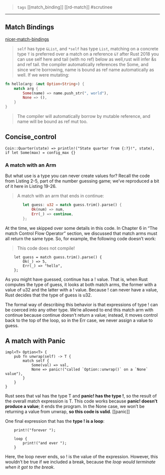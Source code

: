 
> `tags` [[match_binding]] [[rd-match]] #scrutinee

---

## Match Bindings
[nicer-match-bindings](https://blog.rust-lang.org/2018/05/10/Rust-1.26.html#nicer-match-bindings)

> `self` has type `&List`, and `*self` has type `List`, matching on a concrete type `T` is preferred over a match on a reference `&T` after Rust 2018 you can use self here and tail (with no ref) below as well,rust will infer &s and ref tail. 
> the compiler automatically references the Some, and since we're borrowing, name is bound as ref name automatically as well. If we were mutating:

```rust
fn hello(arg: &mut Option<String>) {
    match arg {
        Some(name) => name.push_str(", world"),
        None => (),
    }
}
```
> The compiler will automatically borrow by mutable reference, and name will be bound as ref mut too.

## Concise_control

```rust,no_run,compile_fail
Coin::Quarter(state) => println!("State quarter from {:?}!", state),
if let Some(max) = config_max {}
```

### A match with an Arm
But what use is a type you can never create values for? Recall the code from Listing 2-5, part of the number guessing game; we’ve reproduced a bit of it here in Listing 19-26.

> A match with an arm that ends in continue:

```rust
        let guess: u32 = match guess.trim().parse() {
            Ok(num) => num,
            Err(_) => continue,            
        };
```        


At the time, we skipped over some details in this code. In Chapter 6 in “The match Control Flow Operator” section, we discussed that match arms must all return the same type. So, for example, the following code doesn’t work:

> This code does not compile!

```rust,no_run,compile_fail
    let guess = match guess.trim().parse() {
        Ok(_) => 5,
        Err(_) => "hello",
    };
```
As you might have guessed, continue has a ! value. That is, when Rust computes the type of guess, it looks at both match arms, the former with a value of u32 and the latter with a ! value. Because ! can never have a value, Rust decides that the type of guess is u32.

The formal way of describing this behavior is that expressions of type ! can be coerced into any other type. We’re allowed to end this match arm with continue because continue doesn’t return a value; instead, it moves control back to the top of the loop, so in the Err case, we never assign a value to guess.

## A match with Panic

```rust,no_run
impl<T> Option<T> {
    pub fn unwrap(self) -> T {
        match self {
            Some(val) => val,
            None => panic!("called `Option::unwrap()` on a `None` value"),
        }
    }
}
```
Rust sees that val has the type T and **panic! has the type !**, so the result of the overall match expression is T. This code works because **panic! doesn’t produce a value**; it ends the program. In the None case, we won’t be returning a value from unwrap, **so this code is valid**. [[panic]]

One final expression that has the **type ! is a loop**:
```rust,no_run,compile_fail
    print!("forever ");

    loop {
        print!("and ever ");
    }
```
Here, the loop never ends, so ! is the value of the expression. However, this wouldn’t be true if we included a break, because the *loop would terminate when it got to the break*.

